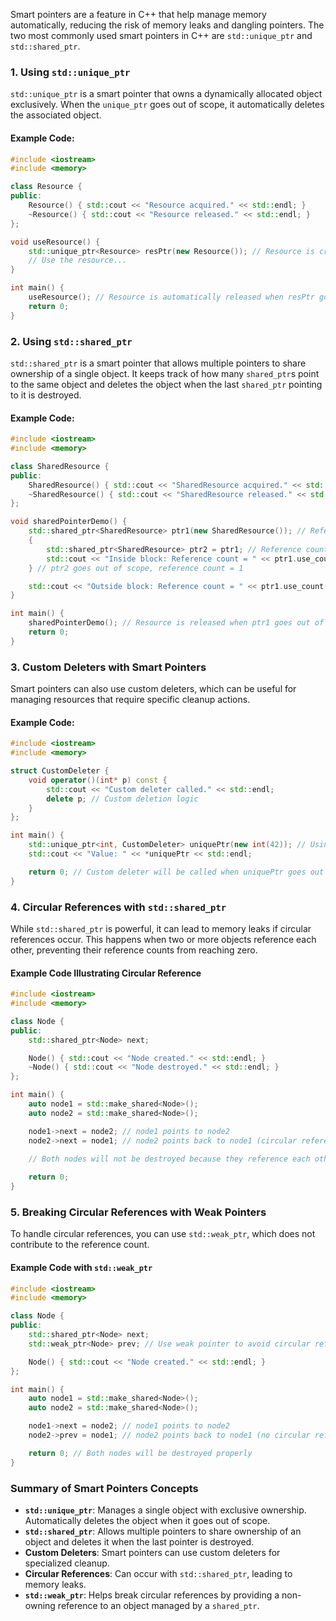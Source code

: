 Smart pointers are a feature in C++ that help manage memory automatically, reducing the risk of memory leaks and dangling pointers. The two most commonly used smart pointers in C++ are `std::unique_ptr` and `std::shared_ptr`.

### 1. Using `std::unique_ptr`

`std::unique_ptr` is a smart pointer that owns a dynamically allocated object exclusively. When the `unique_ptr` goes out of scope, it automatically deletes the associated object.

#### Example Code:

```cpp
#include <iostream>
#include <memory>

class Resource {
public:
    Resource() { std::cout << "Resource acquired." << std::endl; }
    ~Resource() { std::cout << "Resource released." << std::endl; }
};

void useResource() {
    std::unique_ptr<Resource> resPtr(new Resource()); // Resource is created
    // Use the resource...
}

int main() {
    useResource(); // Resource is automatically released when resPtr goes out of scope
    return 0;
}
```

### 2. Using `std::shared_ptr`

`std::shared_ptr` is a smart pointer that allows multiple pointers to share ownership of a single object. It keeps track of how many `shared_ptr`s point to the same object and deletes the object when the last `shared_ptr` pointing to it is destroyed.

#### Example Code:

```cpp
#include <iostream>
#include <memory>

class SharedResource {
public:
    SharedResource() { std::cout << "SharedResource acquired." << std::endl; }
    ~SharedResource() { std::cout << "SharedResource released." << std::endl; }
};

void sharedPointerDemo() {
    std::shared_ptr<SharedResource> ptr1(new SharedResource()); // Reference count = 1
    {
        std::shared_ptr<SharedResource> ptr2 = ptr1; // Reference count = 2
        std::cout << "Inside block: Reference count = " << ptr1.use_count() << std::endl;
    } // ptr2 goes out of scope, reference count = 1

    std::cout << "Outside block: Reference count = " << ptr1.use_count() << std::endl;
}

int main() {
    sharedPointerDemo(); // Resource is released when ptr1 goes out of scope
    return 0;
}
```

### 3. Custom Deleters with Smart Pointers

Smart pointers can also use custom deleters, which can be useful for managing resources that require specific cleanup actions.

#### Example Code:

```cpp
#include <iostream>
#include <memory>

struct CustomDeleter {
    void operator()(int* p) const {
        std::cout << "Custom deleter called." << std::endl;
        delete p; // Custom deletion logic
    }
};

int main() {
    std::unique_ptr<int, CustomDeleter> uniquePtr(new int(42)); // Using custom deleter
    std::cout << "Value: " << *uniquePtr << std::endl;

    return 0; // Custom deleter will be called when uniquePtr goes out of scope
}
```

### 4. Circular References with `std::shared_ptr`

While `std::shared_ptr` is powerful, it can lead to memory leaks if circular references occur. This happens when two or more objects reference each other, preventing their reference counts from reaching zero.

#### Example Code Illustrating Circular Reference

```cpp
#include <iostream>
#include <memory>

class Node {
public:
    std::shared_ptr<Node> next;

    Node() { std::cout << "Node created." << std::endl; }
    ~Node() { std::cout << "Node destroyed." << std::endl; }
};

int main() {
    auto node1 = std::make_shared<Node>();
    auto node2 = std::make_shared<Node>();

    node1->next = node2; // node1 points to node2
    node2->next = node1; // node2 points back to node1 (circular reference)

    // Both nodes will not be destroyed because they reference each other.
    
    return 0;
}
```

### 5. Breaking Circular References with Weak Pointers

To handle circular references, you can use `std::weak_ptr`, which does not contribute to the reference count.

#### Example Code with `std::weak_ptr`

```cpp
#include <iostream>
#include <memory>

class Node {
public:
    std::shared_ptr<Node> next;
    std::weak_ptr<Node> prev; // Use weak pointer to avoid circular reference

    Node() { std::cout << "Node created." << std::endl; }
};

int main() {
    auto node1 = std::make_shared<Node>();
    auto node2 = std::make_shared<Node>();

    node1->next = node2; // node1 points to node2
    node2->prev = node1; // node2 points back to node1 (no circular reference)

    return 0; // Both nodes will be destroyed properly
}
```

### Summary of Smart Pointers Concepts

- **`std::unique_ptr`**: Manages a single object with exclusive ownership. Automatically deletes the object when it goes out of scope.
- **`std::shared_ptr`**: Allows multiple pointers to share ownership of an object and deletes it when the last pointer is destroyed.
- **Custom Deleters**: Smart pointers can use custom deleters for specialized cleanup.
- **Circular References**: Can occur with `std::shared_ptr`, leading to memory leaks.
- **`std::weak_ptr`**: Helps break circular references by providing a non-owning reference to an object managed by a `shared_ptr`.